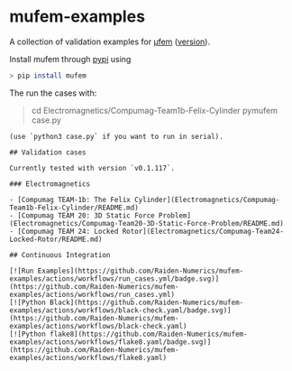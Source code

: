 # mufem-examples

A collection of validation examples for [μfem](http://www.raiden-numerics.com/mufem) ([version](VERSION)).

Install mufem through [pypi](https://pypi.org/project/mufem/) using
```bash
> pip install mufem
```
The run the cases with:
> cd Electromagnetics/Compumag-Team1b-Felix-Cylinder
> pymufem case.py
```
(use `python3 case.py` if you want to run in serial).

## Validation cases

Currently tested with version `v0.1.117`.

### Electromagnetics

- [Compumag TEAM-1b: The Felix Cylinder](Electromagnetics/Compumag-Team1b-Felix-Cylinder/README.md)
- [Compumag TEAM 20: 3D Static Force Problem](Electromagnetics/Compumag-Team20-3D-Static-Force-Problem/README.md)
- [Compumag TEAM 24: Locked Rotor](Electromagnetics/Compumag-Team24-Locked-Rotor/README.md)

## Continuous Integration

[![Run Examples](https://github.com/Raiden-Numerics/mufem-examples/actions/workflows/run_cases.yml/badge.svg)](https://github.com/Raiden-Numerics/mufem-examples/actions/workflows/run_cases.yml)
[![Python Black](https://github.com/Raiden-Numerics/mufem-examples/actions/workflows/black-check.yaml/badge.svg)](https://github.com/Raiden-Numerics/mufem-examples/actions/workflows/black-check.yaml)
[![Python flake8](https://github.com/Raiden-Numerics/mufem-examples/actions/workflows/flake8.yaml/badge.svg)](https://github.com/Raiden-Numerics/mufem-examples/actions/workflows/flake8.yaml)
